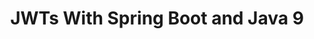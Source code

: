 ---
title: JWTs With Spring Boot and Java 9
tags: [External Post, Java, Spring, Security]
style: fill
color: secondary
description: Interested in using JWTs for your Java 9/Spring Boot projects? Learn how to set up your dependencies and the use cases for you to consider.
external_url: https://dzone.com/articles/jwts-with-spring-boot-and-java-9
---